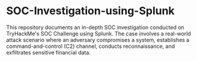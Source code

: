 # SOC-Investigation-using-Splunk
This repository documents an in-depth SOC investigation conducted on TryHackMe's SOC Challenge using Splunk. The case involves a real-world attack scenario where an adversary compromises a system, establishes a command-and-control (C2) channel, conducts reconnaissance, and exfiltrates sensitive financial data.
